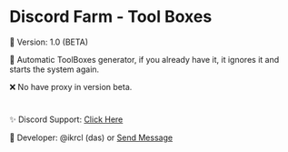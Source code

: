# Discord Farm - Tool Boxes 

🚩 Version: 1.0 (BETA)


🚀 Automatic ToolBoxes generator, if you already have it, it ignores it and starts the system again.

❌ No have proxy in version beta.

#
✨ Discord Support: [Click Here](https://discord.gg/awsxu)

👑 Developer: @ikrcl (das) or [Send Message](https://discord.com/channels/@me/1179154326170636400)